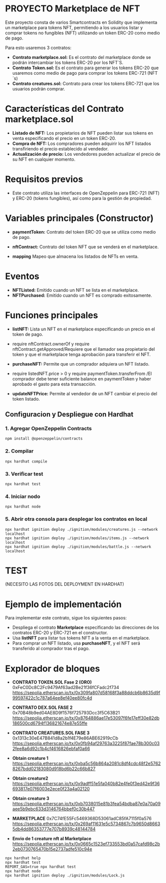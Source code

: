 





# PROYECTO Marketplace de NFT

Este proyecto consta de varios Smartcontracts en Solidity que implementa un marketplace para tokens NFT, permitiendo a los usuarios listar y comprar tokens no fungibles (NFT) utilizando un token ERC-20 como medio de pago.

Para esto usaremos 3 contratos:

- **Contrato marketplace.sol:** Es el contrato del marketplace donde se podrán intercambiar los tokens ERC-20 por los NFT´S.
- **Contrato Token.sol:** Es el contrato para generar los tokens ERC-20 que usaremos como medio de pago para comprar los tokens ERC-721 (NFT´s)
- **Contrato creatures.sol:** Contrato para crear los tokens ERC-721 que los usuarios podrán comprar.


# Características del Contrato marketplace.sol
- **Listado de NFT:** Los propietarios de NFT pueden listar sus tokens en venta especificando el precio en un token ERC-20.
- **Compra de NFT:** Los compradores pueden adquirir los NFT listados transfiriendo el precio establecido al vendedor.
- **Actualización de precio:** Los vendedores pueden actualizar el precio de su NFT en cualquier momento.

# Requisitos previos
- Este contrato utiliza las interfaces de OpenZeppelin para ERC-721 (NFT) y ERC-20 (tokens fungibles), así como para la gestión de propiedad.

# Variables principales (Constructor)
- **paymentToken:** Contrato del token ERC-20 que se utiliza como medio de pago.
- **nftContract:** Contrato del token NFT que se venderá en el marketplace.

- **mapping** Mapeo que almacena los listados de NFTs en venta.

# Eventos
- **NFTListed:** Emitido cuando un NFT se lista en el marketplace.
- **NFTPurchased:** Emitido cuando un NFT es comprado exitosamente.

# Funciones principales

- **listNFT:** Lista un NFT en el marketplace especificando un precio en el token de pago.
- require nftContract.ownerOf y require nftContract.getApproved/Requiere que el llamador sea propietario del token y que el marketplace tenga aprobación para transferir el NFT.

- **purchaseNFT:** Permite que un comprador adquiera un NFT listado.
- require listedNFT.price > 0 y require paymentToken.transferFrom /El comprador debe tener suficiente balance en paymentToken y haber aprobado el gasto para esta transacción.

- **updateNFTPrice:** Permite al vendedor de un NFT cambiar el precio del token listado.


## Configuracion y Despliegue con Hardhat

### 1. Agregar OpenZeppelin Contracts 
```
npm install @openzeppelin/contracts
```
### 2. Compilar
```
npx hardhat compile
```
### 3. Verificar test
```
npx hardhat test
```
### 4. Iniciar nodo
```
npx hardhat node
```
### 5. Abrir otra consola para desplegar los contratos en local
```
npx hardhat ignition deploy ./ignition/modules/creatures.js --network localhost
npx hardhat ignition deploy ./ignition/modules/items.js --network localhost
npx hardhat ignition deploy ./ignition/modules/battle.js --network localhost
```

# TEST
(NECESITO LAS FOTOS DEL DEPLOYMENT EN HARDHAT)

# Ejemplo de implementación
Para implementar este contrato, sigue los siguientes pasos:
- Despliega el contrato **Marketplace** especificando las direcciones de los contratos ERC-20 y ERC-721 en el constructor.
- Usa **listNFT** para listar tus tokens NFT a la venta en el marketplace.
- Para comprar un NFT listado, usa **purchaseNFT**, y el NFT será transferido al comprador tras el pago.

# Explorador de bloques


- **CONTRATO TOKEN.SOL Fase 2 (ORO)**
0xFeC0Dc8C2Fc9479Af63ad2Be21f36fCFadc2f734
https://sepolia.etherscan.io/tx/0x309fa807d58168f3a88ddcb6b8635d9f99597422c1c787a64ee8ef40ee80fc4d

- **CONTRATO DEX.SOL FASE 2**
0x70B48b9ed04AE8D9f1576f725793Dcc3f5C63B21
https://sepolia.etherscan.io/tx/0x8764886ae17e53097f6fe17eff30e82db186500cd6794f136821674e87e55ffe


- **CONTRATO CREATURES.SOL FASE 3**
0x1313c30eE47B841d8a2b1f4E79e86ABE62919cCb
https://sepolia.etherscan.io/tx/0x0fb94af29763a3225f87fae78b300c032fee8a6d92c1b4cf4616826ebfaf0a66

- **Obtain creature 1**
https://sepolia.etherscan.io/tx/0xba5c56b864a2081c8df4cdc48f2e57628267bdd02183080d918bd6b22c66b827
- **Obtain creature2**
https://sepolia.etherscan.io/tx/0x9adff51e5fa040b82e4fe0f3ed42e9f36693817e07f6003e2ece0f23a4a02120
- **Obtain creature 3**
https://sepolia.etherscan.io/tx/0xb7038015e81b3fea54bdba87e0a70a09aee5b9ebc633d3146764bbef0c30b447

- **MARKETPLACE**
0x7C74fE55Fc5469368D53061adC85fA7115f0a576
https://sepolia.etherscan.io/tx/0x269af11631e5c5734867c7b9650d86635db4dd86353777e707b8939c48144784
- **Envio de 1 creature nft al Marketplace**
https://sepolia.etherscan.io/tx/0x0665c1523ef733553bd0a57cafd98c2b2eb0730765470b15e2737adfe510c94e


```shell
npx hardhat help
npx hardhat test
REPORT_GAS=true npx hardhat test
npx hardhat node
npx hardhat ignition deploy ./ignition/modules/Lock.js
```

